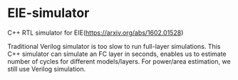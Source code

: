 # EIE-simulator
C++ RTL simulator for EIE(https://arxiv.org/abs/1602.01528)

Traditional Verilog simulator is too slow to run full-layer simulations. 
This C++ simulator can simulate an FC layer in seconds, enables us to estimate number of cycles for different models/layers.
For power/area estimation, we still use Verilog simulation.
